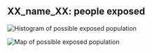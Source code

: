## XX_name_XX: people exposed

![Histogram of possible exposed population](XX_exposed_hist_path_XX)

![Map of possible exposed population](XX_exposed_map_path_XX)
